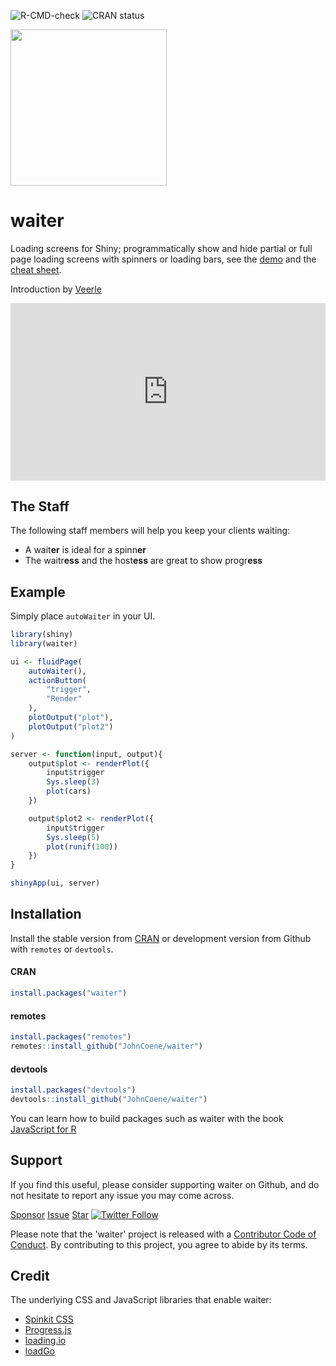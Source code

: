 ![R-CMD-check](https://github.com/JohnCoene/waiter/workflows/R-CMD-check/badge.svg) ![CRAN status](https://www.r-pkg.org/badges/version/waiter)

<img height=250 src="_assets/img/logo.png" />

# waiter

Loading screens for Shiny; programmatically show and hide partial or full page loading screens with spinners or loading bars, see the [demo](https://shiny.john-coene.com/waiter) and the [cheat sheet](https://waiter.john-coene.com/#/cheatsheet).

Introduction by [Veerle](https://www.youtube.com/@HypebrightBV)

<iframe style="aspect-ratio: 16 / 9; width:100%;" src="https://www.youtube.com/embed/YrCX0FlXsW0?si=vNun7sG3Tm5VRBQc&amp;start=241" title="YouTube video player" frameborder="0" allow="accelerometer; autoplay; clipboard-write; encrypted-media; gyroscope; picture-in-picture; web-share" allowfullscreen></iframe>

## The Staff

The following staff members will help you keep your clients waiting:

* A wait<strong>er</strong> is ideal for a spinn<strong>er</strong>
* The waitr<strong>ess</strong> and the host<strong>ess</strong> are great to show progr<strong>ess</strong>

## Example

Simply place `autoWaiter` in your UI.

```r {highlight: [5]}
library(shiny)
library(waiter)

ui <- fluidPage(
	autoWaiter(),
	actionButton(
		"trigger",
		"Render"
	),
	plotOutput("plot"),
	plotOutput("plot2")
)

server <- function(input, output){
	output$plot <- renderPlot({
		input$trigger
		Sys.sleep(3)
		plot(cars)
	})

	output$plot2 <- renderPlot({
		input$trigger
		Sys.sleep(5)
		plot(runif(100))
	})
}

shinyApp(ui, server)
```

## Installation

Install the stable version from 
[CRAN](https://CRAN.R-project.org/package=waiter)
or development version from Github with `remotes` or
`devtools`.

<!-- tabs:start -->

#### **CRAN**

```r
install.packages("waiter")
```

#### **remotes**

``` r
install.packages("remotes")
remotes::install_github("JohnCoene/waiter")
```

#### **devtools**

``` r
install.packages("devtools")
devtools::install_github("JohnCoene/waiter")
```

<!-- tabs:end -->

<Note type = "tip">
You can learn how to build packages such as waiter
with the book <a href='https://javascript-for-r.com/'>JavaScript for R</a>
</Note>

## Support

If you find this useful, please consider supporting waiter on Github, and do not hesitate to report any issue you may come across. 

<!-- Place this tag in your head or just before your close body tag. -->
<script async defer src="https://buttons.github.io/buttons.js"></script>

<a class="github-button" href="https://github.com/sponsors/JohnCoene" data-icon="octicon-heart" aria-label="Sponsor @JohnCoene on GitHub">Sponsor</a> <a class="github-button" href="https://github.com/JohnCoene/waiter/issues" data-icon="octicon-issue-opened" aria-label="Issue JohnCoene/waiter on GitHub">Issue</a> <a class="github-button" href="https://github.com/JohnCoene/waiter" data-icon="octicon-star" data-show-count="true" aria-label="Star JohnCoene/waiter on GitHub">Star</a>
[![Twitter Follow](https://img.shields.io/twitter/follow/jdatap?style=social)](https://twitter.com/jdatap)

Please note that the 'waiter' project is released with a [Contributor Code of Conduct](https://github.com/JohnCoene/waiter/blob/master/CODE_OF_CONDUCT.md). By contributing to this project, you agree to abide by its terms.

## Credit

The underlying CSS and JavaScript libraries that enable waiter:

- [Spinkit CSS](https://tobiasahlin.com/spinkit/)
- [Progress.js](https://usablica.github.io/progress.js/)
- [loading.io](https://loading.io/progress/)
- [loadGo](http://franverona.com/loadgo/)
